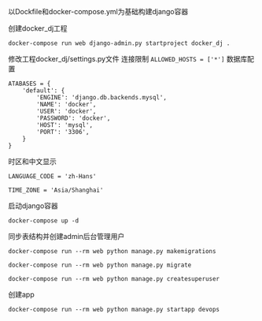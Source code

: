 以Dockfile和docker-compose.yml为基础构建django容器

创建docker_dj工程
```
docker-compose run web django-admin.py startproject docker_dj .
```

修改工程docker_dj/settings.py文件
连接限制
```ALLOWED_HOSTS = ['*']```
数据库配置
```
ATABASES = {
    'default': {
        'ENGINE': 'django.db.backends.mysql',
        'NAME': 'docker',
        'USER': 'docker',
        'PASSWORD': 'docker',
        'HOST': 'mysql',
        'PORT': '3306',
    }
}
```
时区和中文显示
```
LANGUAGE_CODE = 'zh-Hans'

TIME_ZONE = 'Asia/Shanghai'
```

启动django容器
```
docker-compose up -d
```

同步表结构并创建admin后台管理用户
```
docker-compose run --rm web python manage.py makemigrations

docker-compose run --rm web python manage.py migrate

docker-compose run --rm web python manage.py createsuperuser
```

创建app
```
docker-compose run --rm web python manage.py startapp devops
```
